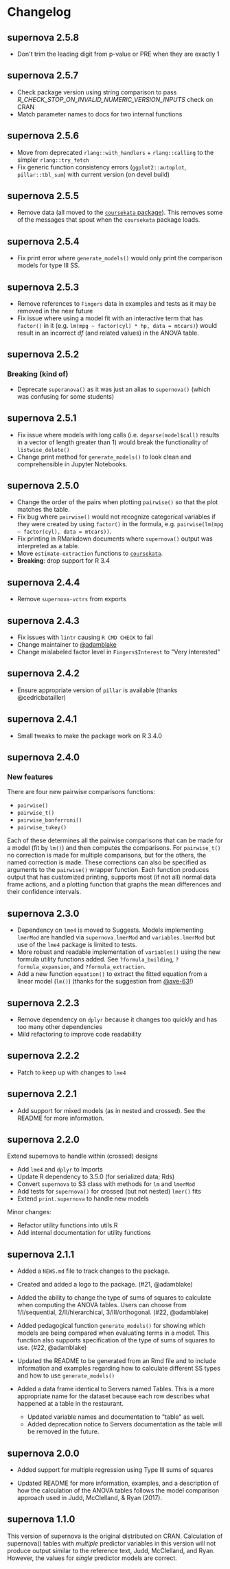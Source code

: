 # Changelog

## supernova 2.5.8

- Don't trim the leading digit from p-value or PRE when they are exactly 1

## supernova 2.5.7

- Check package version using string comparison to pass _R_CHECK_STOP_ON_INVALID_NUMERIC_VERSION_INPUTS_ check on CRAN
- Match parameter names to docs for two internal functions

## supernova 2.5.6

- Move from deprecated `rlang::with_handlers` + `rlang::calling` to the simpler `rlang::try_fetch`
- Fix generic function consistency errors (`ggplot2::autoplot`, `pillar::tbl_sum`) with current version (on devel build)

## supernova 2.5.5

- Remove data (all moved to the [`coursekata` package](https://github.com/coursekata/coursekata-r)). This removes some of the messages that spout when the `coursekata` package loads.

## supernova 2.5.4

- Fix print error where `generate_models()` would only print the comparison models for type III SS.

## supernova 2.5.3

- Remove references to `Fingers` data in examples and tests as it may be removed in the near future
- Fix issue where using a model fit with an interactive term that has `factor()` in it (e.g. `lm(mpg ~ factor(cyl) * hp, data = mtcars)`) would result in an incorrect _df_ (and related values) in the ANOVA table.

## supernova 2.5.2

### Breaking (kind of)

- Deprecate `superanova()` as it was just an alias to `supernova()` (which was confusing for some students)

## supernova 2.5.1

- Fix issue where models with long calls (i.e. `deparse(model$call)` results in a vector of length greater than 1) would break the functionality of `listwise_delete()`
- Change print method for `generate_models()` to look clean and comprehensible in Jupyter Notebooks.

## supernova 2.5.0

- Change the order of the pairs when plotting `pairwise()` so that the plot matches the table.
- Fix bug where `pairwise()` would not recognize categorical variables if they were created by using
  `factor()` in the formula, e.g. `pairwise(lm(mpg ~ factor(cyl), data = mtcars))`.
- Fix printing in RMarkdown documents where `supernova()` output was interpreted as a table.
- Move `estimate-extraction` functions to [`coursekata`](https://github.com/coursekata/coursekata-r).
- **Breaking**: drop support for R 3.4

## supernova 2.4.4

- Remove `supernova-vctrs` from exports

## supernova 2.4.3

- Fix issues with `lintr` causing `R CMD CHECK` to fail
- Change maintainer to [@adamblake](https://github.com/adamblake)
- Change mislabeled factor level in `Fingers$Interest` to "Very Interested"

## supernova 2.4.2

- Ensure appropriate version of `pillar` is available (thanks @cedricbatailler)

## supernova 2.4.1

- Small tweaks to make the package work on R 3.4.0

## supernova 2.4.0

### New features

There are four new pairwise comparisons functions:

- `pairwise()`
- `pairwise_t()`
- `pairwise_bonferroni()`
- `pairwise_tukey()`

Each of these determines all the pairwise comparisons that can be made for a model (fit by `lm()`) and then computes the comparisons. For `pairwise_t()` no correction is made for multiple comparisons, but for the others, the named correction is made. These corrections can also be specified as arguments to the `pairwise()` wrapper function. Each function produces output that has customized printing, supports most (if not all) normal data frame actions, and a plotting function that graphs the mean differences and their confidence intervals.

## supernova 2.3.0

- Dependency on `lme4` is moved to Suggests. Models implementing `lmerMod` are handled via `supernova.lmerMod` and `variables.lmerMod` but use of the `lme4` package is limited to tests.
- More robust and readable implementation of `variables()` using the new formula utility functions added. See `?formula_building`, `?formula_expansion`, and `?formula_extraction`.
- Add a new function `equation()` to extract the fitted equation from a linear model (`lm()`) (thanks for the suggestion from [@ave-63](https://github.com/ave-63)!)

## supernova 2.2.3

- Remove dependency on `dplyr` because it changes too quickly and has too many other dependencies
- Mild refactoring to improve code readability

## supernova 2.2.2

- Patch to keep up with changes to `lme4`

## supernova 2.2.1

- Add support for mixed models (as in nested and crossed). See the README for more information.

## supernova 2.2.0

Extend supernova to handle within (crossed) designs

- Add `lme4` and `dplyr` to Imports
- Update R dependency to 3.5.0 (for serialized data; Rds)
- Convert `supernova` to S3 class with methods for `lm` and `lmerMod`
- Add tests for `supernova()` for crossed (but not nested) `lmer()` fits
- Extend `print.supernova` to handle new models

Minor changes:

- Refactor utility functions into utils.R
- Add internal documentation for utility functions

## supernova 2.1.1

- Added a `NEWS.md` file to track changes to the package.

- Created and added a logo to the package. (#21, @adamblake)

- Added the ability to change the type of sums of squares to calculate when computing the ANOVA tables. Users can choose from 1/I/sequential, 2/II/hierarchical, 3/III/orthogonal. (#22, @adamblake)

- Added pedagogical function `generate_models()` for showing which models are being compared when evaluating terms in a model. This function also supports specification of the type of sums of squares to use. (#22, @adamblake)

- Updated the README to be generated from an Rmd file and to include information and examples regarding how to calculate different SS types and how to use `generate_models()`

- Added a data frame identical to Servers named Tables. This is a more appropriate name for the dataset because each row describes what happened at a table in the restaurant.
  - Updated variable names and documentation to "table" as well.
  - Added deprecation notice to Servers documentation as the table will be removed in the future.

## supernova 2.0.0

- Added support for multiple regression using Type III sums of squares

- Updated README for more information, examples, and a description of how the calculation of the ANOVA tables follows the model comparison approach used in Judd, McClelland, & Ryan (2017).

## supernova 1.1.0

This version of supernova is the original distributed on CRAN. Calculation of supernova() tables with _multiple_ predictor variables in this version will not produce output similar to the reference text, Judd, McClelland, and Ryan. However, the values for _single_ predictor models are correct.
